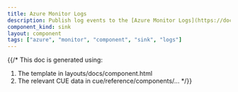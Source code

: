 ```yaml
---
title: Azure Monitor Logs
description: Publish log events to the [Azure Monitor Logs](https://docs.microsoft.com/en-us/azure/azure-monitor/logs/data-platform-logs) service
component_kind: sink
layout: component
tags: ["azure", "monitor", "component", "sink", "logs"]
---
```


{{/*
This doc is generated using:

1. The template in layouts/docs/component.html
2. The relevant CUE data in cue/reference/components/...
*/}}
